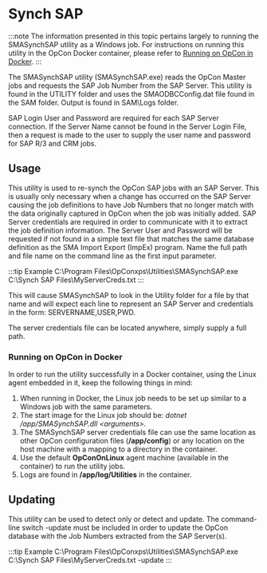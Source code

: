 # Synch SAP

:::note
The information presented in this topic pertains largely to running the SMASynchSAP utility as a Windows job. For instructions on running this utility in the OpCon Docker container, please refer to [Running on OpCon in Docker](#Running).
:::

The SMASynchSAP utility (SMASynchSAP.exe) reads the
OpCon Master jobs and requests the SAP Job
Number from the SAP Server. This utility is found in the UTILITY folder
and uses the SMAODBCConfig.dat file found in the SAM folder. Output is
found in SAM\\Logs folder.

SAP Login User and Password are required for each SAP Server connection.
If the Server Name cannot be found in the Server Login File, then a
request is made to the user to supply the user name and password for SAP
R/3 and CRM jobs.

## Usage

This utility is used to re-synch the OpCon
SAP jobs with an SAP Server. This is usually only necessary when a
change has occurred on the SAP Server causing the job definitions to
have Job Numbers that no longer match with the data originally captured
in OpCon when the job was initially added. SAP Server credentials are
required in order to communicate with it to extract the job definition
information. The Server User and Password will be requested if not found
in a simple text file that matches the same database definition as the
SMA Import Export (ImpEx) program. Name the full path and file name on
the command line as the first input parameter.

:::tip Example
C:\\Program Files\\OpConxps\\Utilities\\SMASynchSAP.exe C:\\Synch SAP Files\\MyServerCreds.txt
:::

This will cause SMASynchSAP to look in the Utility folder for a file by
that name and will expect each line to represent an SAP Server and
credentials in the form: SERVERNAME,USER,PWD.

The server credentials file can be located anywhere, simply supply a
full path.

### Running on OpCon in Docker

In order to run the utility successfully in a Docker container, using
the Linux agent embedded in it, keep the following things in mind:

1. When running in Docker, the Linux job needs to be set up similar to
    a Windows job with the same parameters.
2. The start image for the Linux job should be: *dotnet
    /app/SMASynchSAP.dll \<arguments\>*.
3. The SMASynchSAP server credentials file can use the same location as
    other OpCon configuration files
    (**/app/config**) or any location on the host machine with a mapping
    to a directory in the container.
4. Use the default **OpConOnLinux** agent machine (available in the
    container) to run the utility jobs.
5. Logs are found in **/app/log/Utilities** in the container.

## Updating

This utility can be used to detect only or detect and update. The
command-line switch -update must be included in order to update the
OpCon database with the Job Numbers extracted
from the SAP Server(s).

:::tip Example
C:\\Program Files\\OpConxps\\Utilities\\SMASynchSAP.exe C:\\Synch SAP Files\\MyServerCreds.txt -update
:::

